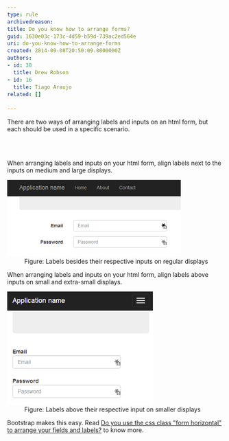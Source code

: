```yaml
---
type: rule
archivedreason: 
title: Do you know how to arrange forms?
guid: 1630e03c-173c-4d59-b59d-739ac2ed564e
uri: do-you-know-how-to-arrange-forms
created: 2014-09-08T20:50:09.0000000Z
authors:
- id: 38
  title: Drew Robson
- id: 16
  title: Tiago Araujo
related: []

---
```



<p>​​There are two ways of arranging labels and inputs on an html form, but each should be used in a specific scenario.​<br></p>
<br><excerpt class='endintro'></excerpt><br>
<p>When arranging labels and inputs on your html form, align labels next to the inputs on medium and large displays.</p><dl class="image"><dt> <img src="forms-desktop.jpg" alt="" /> </dt><dd>Figure: Labels besides their respective inputs on regular displays</dd></dl><p>When arranging labels and inputs on your html form, align labels above inputs on small and extra-small displays.</p><dl class="image"><dt> <img src="forms-mobile.jpg" alt="" /> </dt><dd>Figure: Labels above their respective input on smaller displays</dd></dl><p>Bootstrap makes this easy. Read <a href="/_layouts/15/FIXUPREDIRECT.ASPX?WebId=3dfc0e07-e23a-4cbb-aac2-e778b71166a2&TermSetId=07da3ddf-0924-4cd2-a6d4-a4809ae20160&TermId=14f5dd6e-77de-4727-b160-0f47cdcb721e">Do you use the css class "form horizontal" to arrange your fields and labels?</a> to know more.</p>
​​


